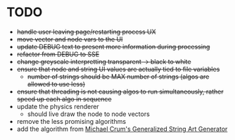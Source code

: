 # TODO

- ~~handle user leaving page/restarting process UX~~
- ~~move vector and node vars to the UI~~
- ~~update DEBUG text to present more information during processing~~
- ~~refactor from DEBUG to SSE~~
- ~~change greyscale interpretting transparent -> black to white~~
- ~~ensure that node and string UI values are actually tied to file variables~~
    - ~~number of strings should be MAX number of strings (algos are allowed to use less)~~
- ~~ensure that threading is not causing algos to run simultaneously, rather speed up each algo in sequence~~
- update the physics renderer
    - should live draw the node to node vectors
- remove the less promising algorithms
- add the algorithm from [Michael Crum's Generalized String Art Generator](https://michael-crum.com/string_art_generator/)